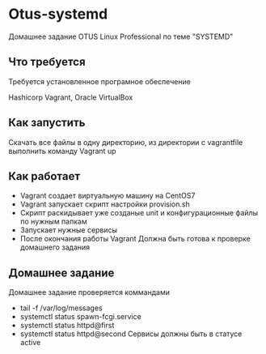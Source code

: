 # Otus-systemd
Домашнее задание OTUS Linux Professional по теме "SYSTEMD"

## Что требуется
Требуется установленное програмное обеспечение

Hashicorp Vagrant, Oracle VirtualBox

## Как запустить
Скачать все файлы в одну директорию, из директории с vagrantfile выполнить команду Vagrant up

## Как работает

* Vagrant создает виртуальную машину на CentOS7
* Vagrant запускает скрипт настройки provision.sh 
* Скрипт раскидывает уже созданые unit и конфигурационные файлы по нужным папкам
* Запускает нужные сервисы
* После окончания работы Vagrant Должна быть готова к проверке домашнего задания
 
## Домашнее задание
Домашнее задание проверяется коммандами
* tail -f /var/log/messages
* systemctl status spawn-fcgi.service
* systemctl status httpd@first
* systemctl status httpd@second
Сервисы должны быть в статусе active
